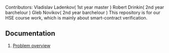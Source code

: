 Contributors: Vladislav Ladenkov( 1st year master )
              Robert Drinkin( 2nd year barchelour )
              Gleb Novikov( 2nd year barchelour ) 
This repository is for our HSE course work, which is mainly about smart-contract verification.

## Documentation
1. [Problem overview](docs/overview.md)
